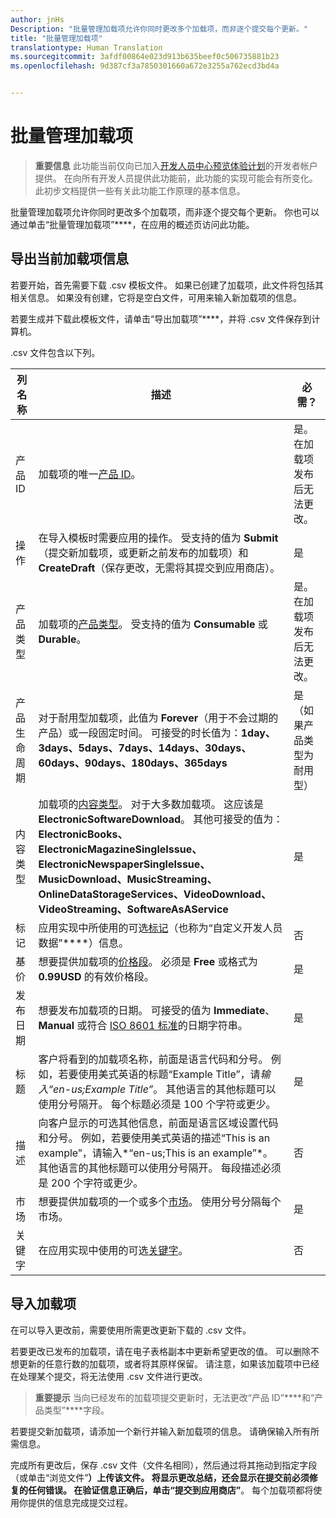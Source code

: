 ```yaml
---
author: jnHs
Description: "批量管理加载项允许你同时更改多个加载项，而非逐个提交每个更新。"
title: "批量管理加载项"
translationtype: Human Translation
ms.sourcegitcommit: 3afdf00864e023d913b635beef0c506735881b23
ms.openlocfilehash: 9d387cf3a7850301660a672e3255a762ecd3bd4a


---
```


# 批量管理加载项

> **重要信息** 此功能当前仅向已加入[开发人员中心预览体验计划](dev-center-insider-program.md)的开发者帐户提供。 在向所有开发人员提供此功能前，此功能的实现可能会有所变化。 此初步文档提供一些有关此功能工作原理的基本信息。

批量管理加载项允许你同时更改多个加载项，而非逐个提交每个更新。 你也可以通过单击“批量管理加载项”****，在应用的概述页访问此功能。

## 导出当前加载项信息

若要开始，首先需要下载 .csv 模板文件。 如果已创建了加载项，此文件将包括其相关信息。 如果没有创建，它将是空白文件，可用来输入新加载项的信息。

若要生成并下载此模板文件，请单击“导出加载项”****，并将 .csv 文件保存到计算机。

.csv 文件包含以下列。 

| 列名称               | 描述                            | 必需？      |
|---------------------------|----------------------------------|----------------------|
| 产品 ID    |  加载项的唯一[产品 ID](set-your-add-on-product-id.md#product-id)。  | 是。 在加载项发布后无法更改。 |
| 操作 |在导入模板时需要应用的操作。 受支持的值为 **Submit**（提交新加载项，或更新之前发布的加载项）和 **CreateDraft**（保存更改，无需将其提交到应用商店）。 |  是 |
| 产品类型  | 加载项的[产品类型](set-your-add-on-product-id.md#product-type)。 受支持的值为 **Consumable** 或 **Durable**。 |   是。 在加载项发布后无法更改。 |
| 产品生命周期  | 对于耐用型加载项，此值为 **Forever**（用于不会过期的产品）或一段固定时间。 可接受的时长值为：**1day、3days、5days、7days、14days、30days、60days、90days、180days、365days**    | 是（如果产品类型为耐用型） |
| 内容类型  | 加载项的[内容类型](enter-add-on-properties.md#content-type)。 对于大多数加载项。 这应该是 **ElectronicSoftwareDownload**。 其他可接受的值为：**ElectronicBooks、ElectronicMagazineSingleIssue、ElectronicNewspaperSingleIssue、MusicDownload、MusicStreaming、OnlineDataStorageServices、VideoDownload、VideoStreaming、SoftwareAsAService** |    是 |
| 标记   | 应用实现中所使用的可选[标记](enter-add-on-properties.md#custom-developer-data)（也称为“自定义开发人员数据”****）信息。 | 否 |
| 基价    | 想要提供加载项的[价格段](set-add-on-pricing-and-availability.md#base-price)。 必须是 **Free** 或格式为 **0.99USD** 的有效价格段。 | 是 |
| 发布日期  | 想要发布加载项的日期。 可接受的值为 **Immediate**、**Manual** 或符合 [ISO 8601 标准](http://go.microsoft.com/fwlink/p/?LinkId=817237)的日期字符串。 | 是 |
| 标题    | 客户将看到的加载项名称，前面是语言代码和分号。 例如，若要使用美式英语的标题“Example Title”，请*输入“en-us;Example Title”*。 其他语言的其他标题可以使用分号隔开。 每个标题必须是 100 个字符或更少。  | 是 |
|描述   | 向客户显示的可选其他信息，前面是语言区域设置代码和分号。 例如，若要使用美式英语的描述“This is an example”，请输入*“en-us;This is an example”*。 其他语言的其他标题可以使用分号隔开。 每段描述必须是 200 个字符或更少。    | 否 |
| 市场 | 想要提供加载项的一个或多个[市场](define-pricing-and-market-selection.md#windows-store-consumer-markets)。 使用分号分隔每个市场。 |  是 |
|关键字 | 在应用实现中使用的可选[关键字](enter-add-on-properties.md#keywords)。 | 否 |

## 导入加载项

在可以导入更改前，需要使用所需更改更新下载的 .csv 文件。

若要更改已发布的加载项，请在电子表格副本中更新希望更改的值。 可以删除不想更新的任意行数的加载项，或者将其原样保留。 请注意，如果该加载项中已经在处理某个提交，将无法使用 .csv 文件进行更改。

> **重要提示** 当向已经发布的加载项提交更新时，无法更改“产品 ID”****和“产品类型”****字段。

若要提交新加载项，请添加一个新行并输入新加载项的信息。 请确保输入所有所需信息。 

完成所有更改后，保存 .csv 文件（文件名相同），然后通过将其拖动到指定字段（或单击“浏览文件”****）上传该文件。 将显示更改总结，还会显示在提交前必须修复的任何错误。 在验证信息正确后，单击“提交到应用商店”****。 每个加载项都将使用你提供的信息完成提交过程。




<!--HONumber=Aug16_HO3-->


